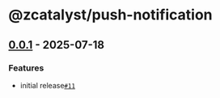 # @zcatalyst/push-notification

## [0.0.1](https://github.com/catalystbyzoho/zcatalyst-sdk-js/releases/tag/v0.0.1) - 2025-07-18

### Features
- initial release[`#11`](https://github.com/catalystbyzoho/zcatalyst-sdk-js/pull/11)
